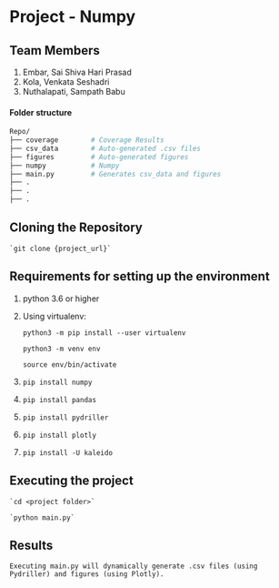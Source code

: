 # Project - Numpy

## Team Members

1. Embar, Sai Shiva Hari Prasad
2. Kola, Venkata Seshadri
3. Nuthalapati, Sampath Babu

#### Folder structure

```sh
Repo/
├── coverage        # Coverage Results 
├── csv_data		# Auto-generated .csv files
├── figures         # Auto-generated figures
├── numpy         	# Numpy 
├── main.py     	# Generates csv_data and figures
├── .
├── .
├── .
```

## Cloning the Repository

	`git clone {project_url}`

## Requirements for setting up the environment

1. python 3.6 or higher

2. Using virtualenv:

	`python3 -m pip install --user virtualenv`

	`python3 -m venv env`
	
	`source env/bin/activate`

3. `pip install numpy`

4. `pip install pandas`

5. `pip install pydriller`

6. `pip install plotly`

7. `pip install -U kaleido`


## Executing the project
	
	`cd <project folder>`
	 
	`python main.py`
	
## Results
	
	Executing main.py will dynamically generate .csv files (using Pydriller) and figures (using Plotly).

